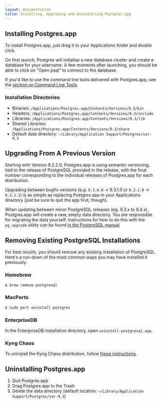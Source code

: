 ```yaml
---
layout: documentation
title: Installing, Upgrading and Uninstalling Postgres.app
---
```


## Installing Postgres.app

To install Postgres.app, just drag it to your Applications folder and double click.

On first launch, Postgres will initialise a new database cluster and create a database for your username.
A few moments after launching, you should be able to click on "Open psql" to connect to the database.

If you'd like to use the command line tools delivered with Postgres.app, see the [section on Command Line Tools](cli-tools.html).

### Installation Directories

- Binaries: `/Applications/Postgres.app/Contents/Versions/9.3/bin`
- Headers: `/Applications/Postgres.app/Contents/Versions/9.3/include`
- Libraries: `/Applications/Postgres.app/Contents/Versions/9.3/lib`
- Shared Libraries: `/Applications/Postgres.app/Contents/Versions/9.3/share`
- Default data directory: `~/Library/Application Support/Postgres/var-9.3`

## Upgrading From A Previous Version

Starting with Version 9.2.2.0, Postgres.app is using semantic versioning, tied to the release of PostgreSQL provided in the release, with the final number corresponding to the individual releases of Postgres.app for each distribution.

Upgrading between bugfix versions (e.g. `9.3.0.0` → 9.3.1.0 or `9.3.1.0` → `9.3.1.1`) is as simple as replacing Postgres.app in your Applications directory (just be sure to quit the app first, though).

When updating between minor PostgreSQL releases (eg. 9.3.x to 9.4.x), Postgres.app will create a new, empty data directory. You are responsible for migrating the data yourself. Instructions for how to do this with the `pg_upgrade` utility can be found [in the PostgreSQL manual](http://www.postgresql.org/docs/current/static/pgupgrade.html).


## Removing Existing PostgreSQL Installations

For best results, you should remove any existing installation of PostgreSQL. Here's a run-down of the most common ways you may have installed it previously:

### Homebrew

``` bash
$ brew remove postgresql
````

### MacPorts

``` bash
$ sudo port uninstall postgres
```

### EnterpriseDB

In the EnterpriseDB installation directory, open `uninstall-postgresql.app`.

### Kyng Chaos

To uninstall the Kyng Chaos distribution, follow [these instructions](http://comments.gmane.org/gmane.comp.gis.postgis/32157).

## Uninstalling Postgres.app

1. Quit Postgres.app
2. Drag Postgres.app to the Trash
3. Delete the data directory (default location: `~/Library/Application Support/Postgres/var-9.3`)

